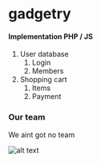 # gadgetry

  #### Implementation PHP / JS
  1. User database
      1. Login
      1. Members
  1. Shopping cart
      1. Items
      1. Payment
      
  ### Our team
  We aint got no team 
  
  ![alt text](  https://scontent-arn2-1.xx.fbcdn.net/v/t35.0-12/s2048x2048/18817799_10203040255282694_1137399521_o.png?oh=f9de90b01ced959469d347405d8bfa43&oe=5934984D )
  
  
  
  
